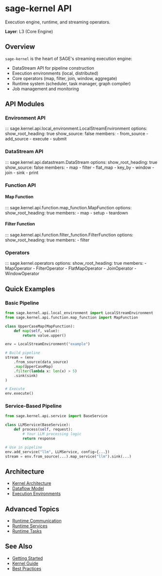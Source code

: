 # sage-kernel API

Execution engine, runtime, and streaming operators.

**Layer**: L3 (Core Engine)

## Overview

`sage-kernel` is the heart of SAGE's streaming execution engine:

- DataStream API for pipeline construction
- Execution environments (local, distributed)
- Core operators (map, filter, join, window, aggregate)
- Runtime system (scheduler, task manager, graph compiler)
- Job management and monitoring

## API Modules

### Environment API

::: sage.kernel.api.local_environment.LocalStreamEnvironment
    options:
      show_root_heading: true
      show_source: false
      members:
        - from_source
        - add_source
        - execute
        - submit

### DataStream API

::: sage.kernel.api.datastream.DataStream
    options:
      show_root_heading: true
      show_source: false
      members:
        - map
        - filter
        - flat_map
        - key_by
        - window
        - join
        - sink
        - print

### Function API

#### Map Function

::: sage.kernel.api.function.map_function.MapFunction
    options:
      show_root_heading: true
      members:
        - map
        - setup
        - teardown

#### Filter Function

::: sage.kernel.api.function.filter_function.FilterFunction
    options:
      show_root_heading: true
      members:
        - filter

### Operators

::: sage.kernel.operators
    options:
      show_root_heading: true
      members:
        - MapOperator
        - FilterOperator
        - FlatMapOperator
        - JoinOperator
        - WindowOperator

## Quick Examples

### Basic Pipeline

```python
from sage.kernel.api.local_environment import LocalStreamEnvironment
from sage.kernel.api.function.map_function import MapFunction

class UpperCaseMap(MapFunction):
    def map(self, value):
        return value.upper()

env = LocalStreamEnvironment("example")

# Build pipeline
stream = (env
    .from_source(data_source)
    .map(UpperCaseMap)
    .filter(lambda x: len(x) > 5)
    .sink(sink)
)

# Execute
env.execute()
```

### Service-Based Pipeline

```python
from sage.kernel.api.service import BaseService

class LLMService(BaseService):
    def process(self, request):
        # Your LLM processing logic
        return response

# Use in pipeline
env.add_service("llm", LLMService, config={...})
stream = env.from_source(...).map_service("llm").sink(...)
```

## Architecture

- [Kernel Architecture](../../guides/packages/sage-kernel/architecture.md)
- [Dataflow Model](../../guides/packages/sage-kernel/core/dataflow_model.md)
- [Execution Environments](../../guides/packages/sage-kernel/core/execution_environments.md)

## Advanced Topics

- [Runtime Communication](../../guides/packages/sage-kernel/runtime_communication.md)
- [Runtime Services](../../guides/packages/sage-kernel/runtime_services.md)
- [Runtime Tasks](../../guides/packages/sage-kernel/runtime_tasks.md)

## See Also

- [Getting Started](../../getting-started/quickstart.md)
- [Kernel Guide](../../guides/packages/sage-kernel/README.md)
- [Best Practices](../../guides/packages/sage-kernel/best-practices.md)
